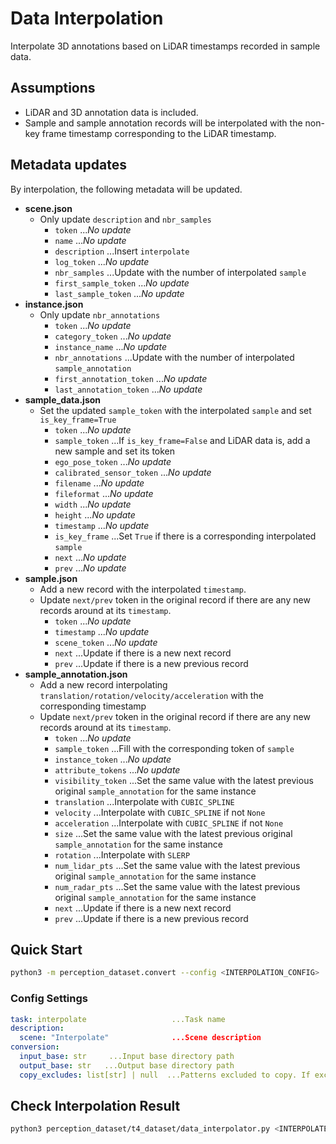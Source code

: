 # Data Interpolation

Interpolate 3D annotations based on LiDAR timestamps recorded in sample data.

## Assumptions

- LiDAR and 3D annotation data is included.
- Sample and sample annotation records will be interpolated with the non-key frame timestamp corresponding to the LiDAR timestamp.

## Metadata updates

By interpolation, the following metadata will be updated.

- **scene.json**
  - Only update `description` and `nbr_samples`
    - `token` ..._No update_
    - `name` ..._No update_
    - `description` ...Insert `interpolate`
    - `log_token` ..._No update_
    - `nbr_samples` ...Update with the number of interpolated `sample`
    - `first_sample_token` ..._No update_
    - `last_sample_token` ..._No update_
- **instance.json**
  - Only update `nbr_annotations`
    - `token` ..._No update_
    - `category_token` ..._No update_
    - `instance_name` ..._No update_
    - `nbr_annotations` ...Update with the number of interpolated `sample_annotation`
    - `first_annotation_token` ..._No update_
    - `last_annotation_token` ..._No update_
- **sample_data.json**
  - Set the updated `sample_token` with the interpolated `sample` and set `is_key_frame=True`
    - `token` ..._No update_
    - `sample_token` ...If `is_key_frame=False` and LiDAR data is, add a new sample and set its token
    - `ego_pose_token` ..._No update_
    - `calibrated_sensor_token` ..._No update_
    - `filename` ..._No update_
    - `fileformat` ..._No update_
    - `width` ..._No update_
    - `height` ..._No update_
    - `timestamp` ..._No update_
    - `is_key_frame` ...Set `True` if there is a corresponding interpolated `sample`
    - `next` ..._No update_
    - `prev` ..._No update_
- **sample.json**
  - Add a new record with the interpolated `timestamp`.
  - Update `next/prev` token in the original record if there are any new records around at its `timestamp`.
    - `token` ..._No update_
    - `timestamp` ..._No update_
    - `scene_token` ..._No update_
    - `next` ...Update if there is a new next record
    - `prev` ...Update if there is a new previous record
- **sample_annotation.json**
  - Add a new record interpolating `translation/rotation/velocity/acceleration` with the corresponding timestamp
  - Update `next/prev` token in the original record if there are any new records around at its `timestamp`.
    - `token` ..._No update_
    - `sample_token` ...Fill with the corresponding token of `sample`
    - `instance_token` ..._No update_
    - `attribute_tokens` ..._No update_
    - `visibility_token` ...Set the same value with the latest previous original `sample_annotation` for the same instance
    - `translation` ...Interpolate with `CUBIC_SPLINE`
    - `velocity` ...Interpolate with `CUBIC_SPLINE` if not `None`
    - `acceleration` ...Interpolate with `CUBIC_SPLINE` if not `None`
    - `size` ...Set the same value with the latest previous original `sample_annotation` for the same instance
    - `rotation` ...Interpolate with `SLERP`
    - `num_lidar_pts` ...Set the same value with the latest previous original `sample_annotation` for the same instance
    - `num_radar_pts` ...Set the same value with the latest previous original `sample_annotation` for the same instance
    - `next` ...Update if there is a new next record
    - `prev` ...Update if there is a new previous record

## Quick Start

```bash
python3 -m perception_dataset.convert --config <INTERPOLATION_CONFIG>
```

### Config Settings

```yaml
task: interpolate                   ...Task name
description:
  scene: "Interpolate"              ...Scene description
conversion:
  input_base: str     ...Input base directory path
  output_base: str   ...Output base directory path
  copy_excludes: list[str] | null  ...Patterns excluded to copy. If excludes nothing, set `null`.
```

## Check Interpolation Result

```bash
python3 perception_dataset/t4_dataset/data_interpolator.py <INTERPOLATED_DATA_BASE>
```
